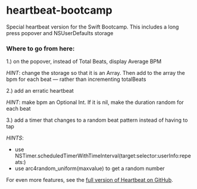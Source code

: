 heartbeat-bootcamp
===============

Special heartbeat version for the Swift Bootcamp. This includes a long press popover and NSUserDefaults storage

### Where to go from here:

1.) on the popover, instead of Total Beats, display Average BPM
 
_HINT_: change the storage so that it is an Array. Then add to the array the bpm for each beat — rather than incrementing totalBeats

2.) add an erratic heartbeat

_HINT_: make bpm an Optional Int. If it is nil, make the duration random for each beat

3.) add a timer that changes to a random beat pattern instead of having to tap

_HINTS_:
* use NSTimer.scheduledTimerWithTimeInterval(target:selector:userInfo:repeats:)
* use arc4random_uniform(maxvalue) to get a random number

For even more features, see the [full version of Heartbeat on GitHub](https://github.com/happywatch/heartbeat).
